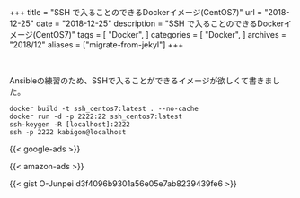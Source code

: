 +++
title = "SSH で入ることのできるDockerイメージ(CentOS7)"
url = "2018-12-25"
date = "2018-12-25"
description = "SSH で入ることのできるDockerイメージ(CentOS7)"
tags = [
  "Docker",
]
categories = [
    "Docker",
]
archives = "2018/12"
aliases = ["migrate-from-jekyl"]
+++

<br>

Ansibleの練習のため、SSHで入ることができるイメージが欲しくて書きました。

```
docker build -t ssh_centos7:latest . --no-cache
docker run -d -p 2222:22 ssh_centos7:latest
ssh-keygen -R [localhost]:2222
ssh -p 2222 kabigon@localhost
```

<!-- Google Ads -->
{{< google-ads >}}

<!-- Amazon Ads -->
{{< amazon-ads >}}

{{< gist O-Junpei d3f4096b9301a56e05e7ab8239439fe6 >}}
